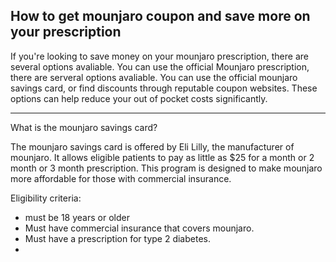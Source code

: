 ## How to get mounjaro coupon and save more on your prescription

If you're looking to save money on your mounjaro prescription, there are several options avaliable. You can use the official Mounjaro prescription, 
there are serveral options avaliable. You can use the official mounjaro savings card, or find discounts through reputable coupon websites.
These options can help reduce your out of pocket costs significantly.

----

What is the mounjaro savings card?

The mounjaro savings card is offered by Eli Lilly, the manufacturer of mounjaro. It allows eligible patients to pay as little as $25 for a 
month or 2 month or 3 month prescription. This program is designed to make mounjaro more affordable for those with commercial insurance.

Eligibility criteria:

* must be 18 years or older
* Must have commercial insurance that covers mounjaro.
* Must have a prescription for type 2 diabetes.
* 




<!--

**Here are some ideas to get you started:**

🙋‍♀️ A short introduction - what is your organization all about?
🌈 Contribution guidelines - how can the community get involved?
👩‍💻 Useful resources - where can the community find your docs? Is there anything else the community should know?
🍿 Fun facts - what does your team eat for breakfast?
🧙 Remember, you can do mighty things with the power of [Markdown](https://docs.github.com/github/writing-on-github/getting-started-with-writing-and-formatting-on-github/basic-writing-and-formatting-syntax)
-->

